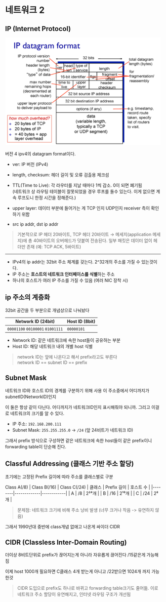 # 네트워크 2

## IP (Internet Protocol)

![alt text](image.png)

버전 4 ipv4의 datagram format이다.

- ver: IP 버전 (IPv4)
- length, checksum: 헤더 길이 및 오류 검출용 체크섬
- TTL(Time to Live): 각 라우터를 지날 때마다 1씩 감소. 0이 되면 폐기됨  
(네트워크 상 라우팅 테이블이 잘못되었을 경우 루프를 돌수 있는다. 이게 없으면 계속 루프도니 한정 시간을 정해준다.)

- upper layer: 데이터 부분에 들어가는 게 TCP 인지 UDP인지 receiver 측이 확인하기 위함
- src ip addr, dst ip addr

> 기본적으로 IP 헤더 20바이트, TCP 헤더 20바이트 →  메세지(application 메세지)에 총 40바이트의 오버헤드가 덧붙여 전송된다.
> 일부 패킷은 데이터 없이 헤더만 존재 (예: TCP ACK, 5바이트)


---

- IPv4의 ip addr는 32bit 주소 체계를 갖는다. 2^32개의 주소를 가질 수 있는것이다.
- IP 주소는 **호스트의 네트워크 인터페이스를 식별**하는 주소
- 하나의 호스트가 여러 IP 주소를 가질 수 있음 (여러 NIC 장착 시)


## ip 주소의 계층화

32bit 공간을 두 부분으로 개념상으로 나눠놨다


| Network ID (24bit)                             | Host ID (8bit)   |
|------------------------------------------------|------------------|
| `00001100` `00100001` `01001111`               | `00000101`       |

- Network ID: 같은 네트워크에 속한 host들이 공유하는 부분
- Host ID: 해당 네트워크 내의 개별 host 식별

> network ID는 앞에 나온다고 해서 prefix라고도 부른다<br>
> network ID == subnet ID == prefix

## Subnet Mask

네트워크 ID와 호스트 ID의 경계를 구분하기 위해 사용
 이 주소중에서 어디까지가 subnetID(NetworkID)인지


이 둘은 항상 같이 다닌다. 어디까지가 네트워크ID인지 표시해줘야 되니까. 
그리고 이걸로 네트워크의 크기를 알 수 있다.

- IP 주소: `192.168.200.111`
- Subnet Mask: `255.255.255.0` → `/24` (앞 24비트가 네트워크 ID)

그래서 prefix 방식으로 구성하면 같은 네트워크에 속한 host들이 같은 prefix이니 forwarding table이 단순해 진다.

## Classful Addressing (클래스 기반 주소 할당)

초기에는 고정된 Prefix 길이에 따라 주소를 클래스별로 구분

Class A(/8) | Class B(/16) | Class C(/24)
| 클래스 | Prefix 길이 |  호스트 수 |
|--------|-------------|------------|
| A      | /8          | 2²⁴개      |
| B      | /16         | 2¹⁶개      |
| C      | /24         | 2⁸개       |


> 문제점: 네트워크 크기에 비해 주소 낭비 발생 (너무 크거나 작음 -> 유연하지 않음)

그래서 1990년대 중반에 class개념 없애고 나온게 싸이더 CIDR

## CIDR (Classless Inter-Domain Routing)

더이상 8비트단위로 prefix가 끊어지는게 아니라 자유롭게 끊어진다 /15같은게 가능해짐

이제 host 1000개 필요하면 C클래스 4개 받는게 아니고
/22받으면 1024개 까지 가능한것


> CIDR 도입으로 prefix도 하나로 바뀌고 forwarding table크기도 줄어듦. 이로 네트워크 주소 할당이 유연해지고, 인터넷 라우팅 구조가 개선됨